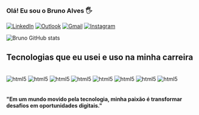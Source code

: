 
### Olá! Eu sou o Bruno Alves 🖐

[![LinkedIn](https://img.shields.io/badge/LinkedIn-0077B5?style=for-the-badge&logo=linkedin&logoColor=white
)](https://www.linkedin.com/in/brunoalvesdev21/)
[![Outlook](https://img.shields.io/badge/Microsoft_Outlook-0078D4?style=for-the-badge&logo=microsoft-outlook&logoColor=white
)](b.mega@outlook.com)
[![Gmail](https://img.shields.io/badge/Gmail-D14836?style=for-the-badge&logo=gmail&logoColor=white)](b.bruno0908@gmail.com)
[![Instagram](https://img.shields.io/badge/Instagram-E4405F?style=for-the-badge&hplogo=instagram&logoColor=white)](https://istagram.com/brunoalves0908)

![Bruno GitHub stats](https://github-readme-stats.vercel.app/api?username=brunodev21&show_icons=true&theme=highcontrast)

## Tecnologias que eu usei e uso na minha carreira

<div style="display: inline block"><br/>
    <img align="center" alt="html5" src="https://img.shields.io/badge/JavaScript-F7DF1E?style=for-the-badge&logo=javascript&logoColor=black"/>
    <img align="center" alt="html5" src="https://img.shields.io/badge/React-20232A?style=for-the-badge&logo=react&logoColor=61DAFB"/>
    <img align="center" alt="html5" src="https://img.shields.io/badge/TypeScript-007ACC?style=for-the-badge&logo=typescript&logoColor=white"/>
    <img align="center" alt="html5" src="https://img.shields.io/badge/Node.js-43853D?style=for-the-badge&logo=node.js&logoColor=white"/>
    <img align="center" alt="html5" src="https://img.shields.io/badge/Python-3776AB?style=for-the-badge&logo=python&logoColor=white"/>
    <img align="center" alt="html5" src="https://img.shields.io/badge/Django-092E20?style=for-the-badge&logo=django&logoColor=white"/>
    <img align="center" alt="html5" src="https://img.shields.io/badge/Go-00ADD8?style=for-the-badge&logo=go&logoColor=white"/>
    <img align="center" alt="html5" src="https://img.shields.io/badge/PostgreSQL-316192?style=for-the-badge&logo=postgresql&logoColor=white"/>
</div><br/>

#### "Em um mundo movido pela tecnologia, minha paixão é transformar desafios em oportunidades digitais."
